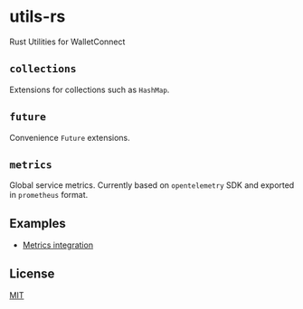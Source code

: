 # utils-rs

Rust Utilities for WalletConnect

## `collections`

Extensions for collections such as `HashMap`.

## `future`

Convenience `Future` extensions.

## `metrics`

Global service metrics. Currently based on `opentelemetry` SDK and exported in `prometheus` format.

## Examples

- [Metrics integration](examples/metrics.rs)

## License

[MIT](LICENSE)
